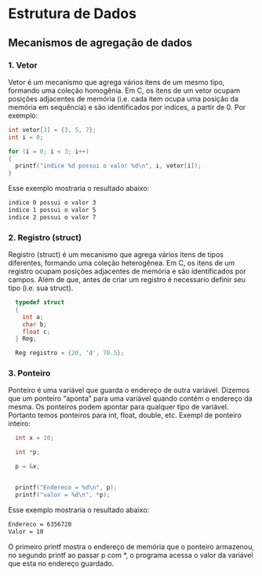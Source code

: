 # Estrutura de Dados

## Mecanismos de agregação de dados

### 1. Vetor

Vetor é um mecanismo que agrega vários itens de um mesmo tipo, formando uma coleção homogênia. Em C, os itens de um vetor ocupam posições adjacentes de memória (i.e. cada item ocupa uma posição da memória em sequência) e são identificados por indíces, a partir de 0. Por exemplo:

```c
int vetor[3] = {3, 5, 7};
int i = 0;

for (i = 0; i < 3; i++)
{
  printf("indice %d possui o valor %d\n", i, vetor[i]);
}

```

Esse exemplo mostraria o resultado abaixo:

```cmd
indice 0 possui o valor 3
indice 1 possui o valor 5
indice 2 possui o valor 7
```

### 2. Registro (struct)

Registro (struct) é um mecanismo que agrega vários itens de tipos diferentes, formando uma coleção heterogênea. Em C, os itens de um registro ocupam posições adjacentes de memória e são identificados por campos. Além de que, antes de criar um registro é necessario definir seu tipo (i.e. sua struct).

```c
  typedef struct
  {
    int a;
    char b;
    float c;
  } Reg;

  Reg registro = {20, 'd', 78.5};
  ```

### 3. Ponteiro

Ponteiro é uma variável que guarda o endereço de outra variável. Dizemos que um ponteiro “aponta” para uma varíável quando contém o endereço da mesma. Os ponteiros podem apontar para qualquer tipo de variável. Portanto temos ponteiros para int, float, double, etc. Exempl de ponteiro inteiro:

```c
  int x = 10;

  int *p;

  p = &x;


  printf("Endereco = %d\n", p);
  printf("valor = %d\n", *p);
```

Esse exemplo mostraria o resultado abaixo:

```cmd
Endereco = 6356720
Valor = 10
```

O primeiro printf mostra o endereço de memória que o ponteiro armazenou, no segundo printf ao passar p com *, o programa acessa o valor da variável que esta no endereço guardado.